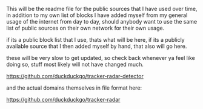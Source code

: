 This will be the readme file for the public sources that I have used over time, in addition to my own list of blocks I have added myself from my general usage of the internet from day to day, should anybody want to use the same list of public sources on their own network for their own usage.

if its a public block list that I use, thats what will be here, if its a publicly available source that I then added myself by hand, that also will go here.

these will be very slow to get updated, so check  back whenever ya feel like doing so, stuff most likely will not have changed much.

https://github.com/duckduckgo/tracker-radar-detector

and the actual domains themselves in file format here:

https://github.com/duckduckgo/tracker-radar